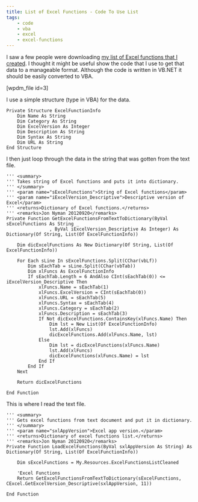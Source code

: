 ```yaml
---
title: List of Excel Functions - Code To Use List
tags:
    - code
    - vba
    - excel
    - excel-functions
---
```


I saw a few people were downloading <a href="2012/08/27/list-of-excel-functions/">my list of Excel functions that I created</a>. I thought it might be useful show the code that I use to get that data to a manageable format. Although the code is written in VB.NET it should be easily converted to VBA.

[wpdm_file id=3]

I use a simple structure (type in VBA) for the data.

```vbscript
Private Structure ExcelFunctionInfo
    Dim Name As String
    Dim Category As String
    Dim ExcelVersion As Integer
    Dim Description As String
    Dim Syntax As String
    Dim URL As String
End Structure
```

I then just loop through the data in the string that was gotten from the text file.

```vbscript
''' <summary>
''' Takes string of Excel functions and puts it into dictionary.
''' </summary>
''' <param name="sExcelFunctions">String of Excel functions</param>
''' <param name="iExcelVersion_Descriptive">Descriptive version of Excel</param>
''' <returns>Dictionary of Excel functions.</returns>
''' <remarks>Jon Nyman 20120920</remarks>
Private Function GetExcelFunctionsFromTextToDictionary(ByVal sExcelFunctions As String _
                , ByVal iExcelVersion_Descriptive As Integer) As Dictionary(Of String, List(Of ExcelFunctionInfo))

    Dim dicExcelFunctions As New Dictionary(Of String, List(Of ExcelFunctionInfo))

    For Each sLine In sExcelFunctions.Split(CChar(vbLf))
        Dim sEachTab = sLine.Split(CChar(vbTab))
        Dim xlFuncs As ExcelFunctionInfo
        If sEachTab.Length = 6 AndAlso CInt(sEachTab(0)) <= iExcelVersion_Descriptive Then
            xlFuncs.Name = sEachTab(1)
            xlFuncs.ExcelVersion = CInt(sEachTab(0))
            xlFuncs.URL = sEachTab(5)
            xlFuncs.Syntax = sEachTab(4)
            xlFuncs.Category = sEachTab(2)
            xlFuncs.Description = sEachTab(3)
            If Not dicExcelFunctions.ContainsKey(xlFuncs.Name) Then
                Dim lst = New List(Of ExcelFunctionInfo)
                lst.Add(xlFuncs)
                dicExcelFunctions.Add(xlFuncs.Name, lst)
            Else
                Dim lst = dicExcelFunctions(xlFuncs.Name)
                lst.Add(xlFuncs)
                dicExcelFunctions(xlFuncs.Name) = lst
            End If
        End If
    Next

    Return dicExcelFunctions

End Function
```

This is where I read the text file.

```vbscript
''' <summary>
''' Gets excel functions from text document and put it in dictionary.
''' </summary>
''' <param name="sxlAppVersion">Excel app version.</param>
''' <returns>Dictionary of excel functions list.</returns>
''' <remarks>Jon Nyman 20120920</remarks>
Private Function LoadExcelFunctions(ByVal sxlAppVersion As String) As Dictionary(Of String, List(Of ExcelFunctionInfo))

    Dim sExcelFunctions = My.Resources.ExcelFunctionsListCleaned

    'Excel Functions
    Return GetExcelFunctionsFromTextToDictionary(sExcelFunctions, CExcel.GetExcelVersion_Descriptive(sxlAppVersion, 11))

End Function
```
